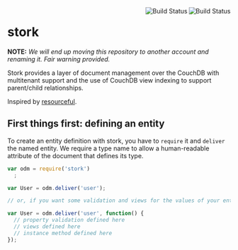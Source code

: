 <a href="https://travis-ci.org/realistschuckle/stork">
<img src="https://travis-ci.org/realistschuckle/stork.png?branch=master" align="right" alt="Build Status">
</a>
<a href="https://travis-ci.org/realistschuckle/stork">
<img src="https://travis-ci.org/realistschuckle/stork.png?branch=develop" align="right" alt="Build Status">
</a>

stork
=====

__NOTE:__ _We will end up moving this repository to another account and renaming
it. Fair warning provided._

Stork provides a layer of document management over the CouchDB with multitenant
support and the use of CouchDB view indexing to support parent/child
relationships.

Inspired by [resourceful](https://github.com/flatiron/resourceful).

## First things first: defining an entity

To create an entity definition with stork, you have to `require` it and
`deliver` the named entity. We require a type name to allow a human-readable
attribute of the document that defines its type.

```JavaScript
var odm = require('stork')
  ;

var User = odm.deliver('user');

// or, if you want some validation and views for the values of your entity

var User = odm.deliver('user', function() {
  // property validation defined here
  // views defined here
  // instance method defined here
});
```
